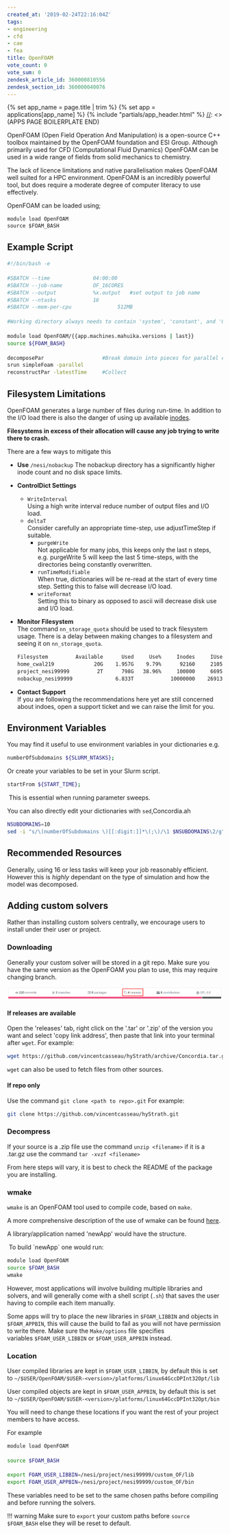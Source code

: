 ```yaml
---
created_at: '2019-02-24T22:16:04Z'
tags:
- engineering
- cfd
- cae
- fea
title: OpenFOAM
vote_count: 0
vote_sum: 0
zendesk_article_id: 360000810556
zendesk_section_id: 360000040076
---
```



[//]: <> (APPS PAGE BOILERPLATE START)
{% set app_name = page.title | trim %}
{% set app = applications[app_name] %}
{% include "partials/app_header.html" %}
[//]: <> (APPS PAGE BOILERPLATE END)

OpenFOAM (Open Field Operation And Manipulation) is a open-source C++
toolbox maintained by the OpenFOAM foundation and ESI Group. Although
primarily used for CFD (Computational Fluid Dynamics) OpenFOAM can be
used in a wide range of fields from solid mechanics to chemistry.  
  
The lack of licence limitations and native parallelisation makes
OpenFOAM well suited for a HPC environment. OpenFOAM is an incredibly
powerful tool, but does require a moderate degree of computer literacy
to use effectively.

OpenFOAM can be loaded using;

``` sl
module load OpenFOAM
source $FOAM_BASH
```

## Example Script

```sh
#!/bin/bash -e

#SBATCH --time              04:00:00
#SBATCH --job-name          OF_16CORES
#SBATCH --output            %x.output   #set output to job name
#SBATCH --ntasks            16
#SBATCH --mem-per-cpu               512MB

#Working directory always needs to contain 'system', 'constant', and '0'

module load OpenFOAM/{{app.machines.mahuika.versions | last}}
source ${FOAM_BASH}

decomposePar                   #Break domain into pieces for parallel execution.
srun simpleFoam -parallel       
reconstructPar -latestTime     #Collect 
```

## Filesystem Limitations

OpenFOAM generates a large number of files during run-time. In addition
to the I/O load there is also the danger of using up available
[inodes](https://support.nesi.org.nz/knowledge/articles/360000177256).

**Filesystems in excess of their allocation will cause any job trying to
write there to crash.**

There are a few ways to mitigate this

- **Use** `/nesi/nobackup`
    The nobackup directory has a significantly higher inode count and no
    disk space limits.

- **ControlDict Settings**  
  - `WriteInterval`  
        Using a high write interval reduce number of output files and
        I/O load.
  - `deltaT`  
        Consider carefully an appropriate time-step, use adjustTimeStep
        if suitable.
    - `purgeWrite`  
        Not applicable for many jobs, this keeps only the last n steps,
        e.g. purgeWrite 5 will keep the last 5 time-steps, with the
        directories being constantly overwritten.
    - `runTimeModifiable`  
        When true, dictionaries will be re-read at the start of every
        time step. Setting this to false will decrease I/O load.
    - `writeFormat`  
        Setting this to binary as opposed to ascii will decrease disk
        use and I/O load.

- **Monitor Filesystem**  
    The command `nn_storage_quota` should be used to track filesystem
    usage. There is a delay between making changes to a filesystem and
    seeing it on `nn_storage_quota`.

    ```sh
    Filesystem         Available      Used     Use%     Inodes     IUsed     IUse%
    home_cwal219             20G    1.957G    9.79%      92160     21052    22.84%
    project_nesi99999         2T      798G   38.96%     100000     66951    66.95%
    nobackup_nesi99999              6.833T            10000000    2691383   26.91%
    ```

- **Contact Support**  
    If you are following the recommendations here yet are still
    concerned about indoes, open a support ticket and we can raise the
    limit for you.

## Environment Variables

You may find it useful to use environment variables in your dictionaries
e.g.

```sh
numberOfSubdomains ${SLURM_NTASKS};
```

Or create your variables to be set in your Slurm script.

```sh
startFrom ${START_TIME};
```

 This is essential when running parameter sweeps.

You can also directly edit your dictionaries with `sed`,Concordia.ah

```sh
NSUBDOMAINS=10
sed -i "s/\(numberOfSubdomains \)[[:digit:]]*\(;\)/\1 $NSUBDOMAINS\2/g" system/controlDict
```

## Recommended Resources

Generally, using 16 or less tasks will keep your job reasonably
efficient. However this is *highly* dependant on the type of simulation
and how the model was decomposed.

## Adding custom solvers

Rather than installing custom solvers centrally, we encourage users to
install under their user or project.

### Downloading

Generally your custom solver will be stored in a git repo. Make sure you
have the same version as the OpenFOAM you plan to use, this may require
changing branch.

![git\_releases.png](../../assets/images/OpenFOAM.png)

#### If releases are available

Open the 'releases' tab, right click on the '.tar' or '.zip' of the
version you want and select 'copy link address', then paste that link
into your terminal after `wget`. For example:

```sh
wget https://github.com/vincentcasseau/hyStrath/archive/Concordia.tar.gz
```

`wget` can also be used to fetch files from other sources.

#### If repo only

Use the command `git clone <path to repo>.git` For example:

```sh
git clone https://github.com/vincentcasseau/hyStrath.git
```

### Decompress

If your source is a .zip file use the command `unzip <filename>` if it
is a .tar.gz use the command `tar -xvzf <filename>`

From here steps will vary, it is best to check the README of the package
you are installing.

### wmake

`wmake` is an OpenFOAM tool used to compile code, based on `make`.

A more comprehensive description of the use of wmake can be
found [here](https://cfd.direct/openfoam/user-guide/v6-compiling-applications/).

A library/application named 'newApp' would have the structure.

 To build \`newApp\` one would run:

```sh
module load OpenFOAM
source $FOAM_BASH
wmake
```

However, most applications will involve building multiple libraries and
solvers, and will generally come with a shell script (`.sh`) that saves
the user having to compile each item manually.

Some apps will try to place the new libraries in `$FOAM_LIBBIN` and
objects in `$FOAM_APPBIN`, this will cause the build to fail as you will
not have permission to write there. Make sure the `Make/options` file
specifies variables `$FOAM_USER_LIBBIN` or `$FOAM_USER_APPBIN` instead.

### Location

User compiled libraries are kept in `$FOAM_USER_LIBBIN`, by default this
is set
to `~/$USER/OpenFOAM/$USER-<version>/platforms/linux64GccDPInt32Opt/lib`

User compiled objects are kept in `$FOAM_USER_APPBIN`, by default this
is set
to `~/$USER/OpenFOAM/$USER-<version>/platforms/linux64GccDPInt32Opt/bin`

You will need to change these locations if you want the rest of your
project members to have access.

For example

```sh
module load OpenFOAM
  
source $FOAM_BASH
  
export FOAM_USER_LIBBIN=/nesi/project/nesi99999/custom_OF/lib
export FOAM_USER_APPBIN=/nesi/project/nesi99999/custom_OF/bin
```

These variables need to be set to the same chosen paths before compiling
and before running the solvers.

!!! warning
     Make sure to `export` your custom paths before `source $FOAM_BASH`
     else they will be reset to default.
